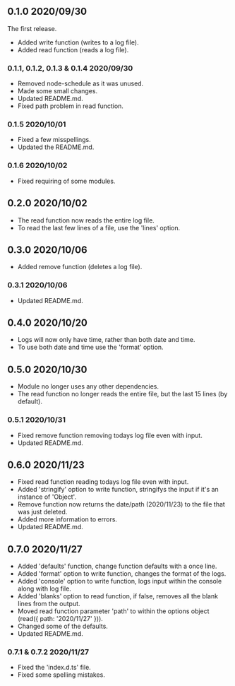## 0.1.0 2020/09/30
The first release.
- Added write function (writes to a log file).
- Added read function (reads a log file).

### 0.1.1, 0.1.2, 0.1.3 & 0.1.4 2020/09/30
- Removed node-schedule as it was unused.
- Made some small changes.
- Updated README.md.
- Fixed path problem in read function.

### 0.1.5 2020/10/01
- Fixed a few misspellings.
- Updated the README.md.

### 0.1.6 2020/10/02
- Fixed requiring of some modules.

## 0.2.0 2020/10/02
- The read function now reads the entire log file.
- To read the last few lines of a file, use the 'lines' option.

## 0.3.0 2020/10/06
- Added remove function (deletes a log file).

### 0.3.1 2020/10/06
- Updated README.md.

## 0.4.0 2020/10/20
- Logs will now only have time, rather than both date and time.
- To use both date and time use the 'format' option.

## 0.5.0 2020/10/30
- Module no longer uses any other dependencies.
- The read function no longer reads the entire file, but the last 15 lines (by default).

### 0.5.1 2020/10/31
- Fixed remove function removing todays log file even with input.
- Updated README.md.

## 0.6.0 2020/11/23
- Fixed read function reading todays log file even with input.
- Added 'stringify' option to write function, stringifys the input if it's an instance of 'Object'.
- Remove function now returns the date/path (2020/11/23) to the file that was just deleted.
- Added more information to errors.
- Updated README.md.

## 0.7.0 2020/11/27
- Added 'defaults' function, change function defaults with a once line.
- Added 'format' option to write function, changes the format of the logs.
- Added 'console' option to  write function, logs input within the console along with log file.
- Added 'blanks' option to read function, if false, removes all the blank lines from the output.
- Moved read function parameter 'path' to within the options object (read({ path: '2020/11/27' })).
- Changed some of the defaults.
- Updated README.md.

### 0.7.1 & 0.7.2 2020/11/27
- Fixed the 'index.d.ts' file.
- Fixed some spelling mistakes.
